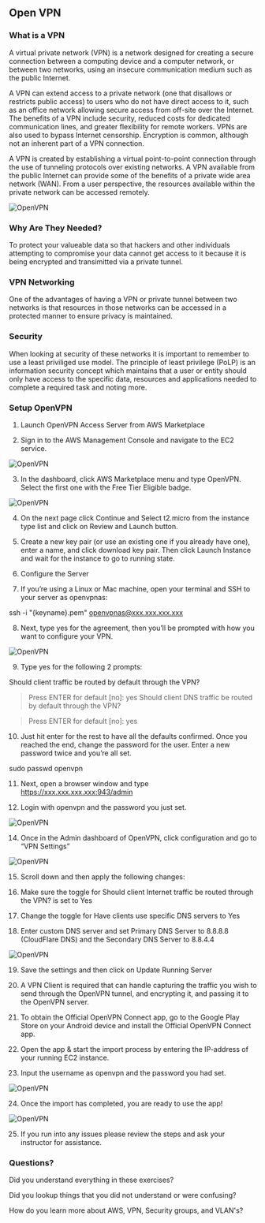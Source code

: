 ## Open VPN


###  What is a VPN

A virtual private network (VPN) is a network designed for creating a secure connection between a computing device and a computer network, or between two networks, using an insecure communication medium such as the public Internet.

A VPN can extend access to a private network (one that disallows or restricts public access) to users who do not have direct access to it, such as an office network allowing secure access from off-site over the Internet. The benefits of a VPN include security, reduced costs for dedicated communication lines, and greater flexibility for remote workers. VPNs are also used to bypass Internet censorship. Encryption is common, although not an inherent part of a VPN connection.

A VPN is created by establishing a virtual point-to-point connection through the use of tunneling protocols over existing networks. A VPN available from the public Internet can provide some of the benefits of a private wide area network (WAN). From a user perspective, the resources available within the private network can be accessed remotely.

![OpenVPN](vpn.png)

### Why Are They Needed?

To protect your valueable data so that hackers and other individuals attempting to compromise your data cannot get access to it because it is being encrypted and transimitted via a private tunnel.

### VPN Networking

One of the advantages of having a VPN or private tunnel between two networks is that resources in those networks can be accessed in a protected manner to ensure privacy is maintained.

### Security

When looking at security of these networks it is important to remember to use a least priviliged use model. The principle of least privilege (PoLP) is an information security concept which maintains that a user or entity should only have access to the specific data, resources and applications needed to complete a required task and noting more.

### Setup OpenVPN

1. Launch OpenVPN Access Server from AWS Marketplace

2. Sign in to the AWS Management Console and navigate to the EC2 service.

![OpenVPN](1-openvpn.png)

3. In the dashboard, click AWS Marketplace menu and type OpenVPN. Select the first one with the Free Tier Eligible badge.

![OpenVPN](2-openvpn.png)

4. On the next page click Continue and Select t2.micro from the instance type list and click on Review and Launch button.

5. Create a new key pair (or use an existing one if you already have one), enter a name, and click download key pair. Then click Launch Instance and wait for the instance to go to running state.


6. Configure the Server

7. If you’re using a Linux or Mac machine, open your terminal and SSH to your server as openvpnas:

ssh -i "{keyname}.pem" openvpnas@xxx.xxx.xxx.xxx

8. Next, type yes for the agreement, then you’ll be prompted with how you want to configure your VPN.

![OpenVPN](3-openvpn.png)

9. Type yes for the following 2 prompts:

Should client traffic be routed by default through the VPN?

> Press ENTER for default [no]: yes
Should client DNS traffic be routed by default through the VPN?

> Press ENTER for default [no]: yes

10. Just hit enter for the rest to have all the defaults confirmed. Once you reached the end, change the password for the user. Enter a new password twice and you’re all set.

sudo passwd openvpn

11. Next, open a browser window and type https://xxx.xxx.xxx.xxx:943/admin 

12. Login with openvpn and the password you just set.

![OpenVPN](4-openvpn.png)

14. Once in the Admin dashboard of OpenVPN, click configuration and go to “VPN Settings”

![OpenVPN](5-openvpn.png)

15. Scroll down and then apply the following changes:

16. Make sure the toggle for Should client Internet traffic be routed through the VPN? is set to Yes

17. Change the toggle for Have clients use specific DNS servers to Yes

18. Enter custom DNS server and set Primary DNS Server to 8.8.8.8 (CloudFlare DNS) and the Secondary DNS Server to 8.8.4.4

![OpenVPN](6-openvpn.png)

19. Save the settings and then click on Update Running Server


20. A VPN Client is required that can handle capturing the traffic you wish to send through the OpenVPN tunnel, and encrypting it, and passing it to the OpenVPN server.

21. To obtain the Official OpenVPN Connect app, go to the Google Play Store on your Android device and install the Official OpenVPN Connect app.

22. Open the app & start the import process by entering the IP-address of your running EC2 instance. 

23. Input the username as openvpn and the password you had set.

![OpenVPN](8-openvpn.png)

24. Once the import has completed, you are ready to use the app!

![OpenVPN](9-openvpn.png)

25. If you run into any issues please review the steps and ask your instructor for assistance.

### Questions?

Did you understand everything in these exercises?

Did you lookup things that you did not understand or were confusing?

How do you learn more about AWS, VPN, Security groups, and VLAN's?
